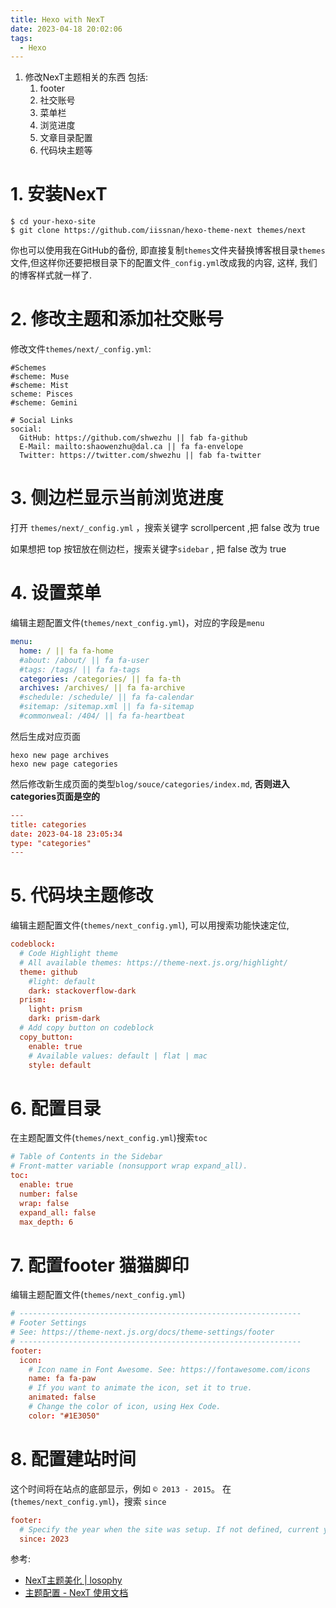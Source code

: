 ```yaml
---
title: Hexo with NexT
date: 2023-04-18 20:02:06
tags:
  - Hexo
---
```


1. 修改NexT主题相关的东西 包括:
   1. footer
   2. 社交账号
   3. 菜单栏
   4. 浏览进度
   5. 文章目录配置
   6. 代码块主题等

<!-- more -->

# 1. 安装NexT

```shell
$ cd your-hexo-site
$ git clone https://github.com/iissnan/hexo-theme-next themes/next
```

你也可以使用我在GitHub的备份, 即直接复制`themes`文件夹替换博客根目录`themes`文件,但这样你还要把根目录下的配置文件`_config.yml`改成我的内容, 这样, 我们的博客样式就一样了.

# 2. 修改主题和添加社交账号
修改文件`themes/next/_config.yml`:

```shell
#Schemes
#scheme: Muse
#scheme: Mist
scheme: Pisces
#scheme: Gemini

# Social Links
social:
  GitHub: https://github.com/shwezhu || fab fa-github
  E-Mail: mailto:shaowenzhu@dal.ca || fa fa-envelope
  Twitter: https://twitter.com/shwezhu || fab fa-twitter
```

# 3. 侧边栏显示当前浏览进度
打开 `themes/next/_config.yml` ，搜索关键字 scrollpercent ,把 false 改为 true

如果想把 top 按钮放在侧边栏，搜索关键字`sidebar` , 把 false 改为 true

# 4. 设置菜单
编辑主题配置文件(`themes/next_config.yml`)，对应的字段是`menu`

```yml
menu:
  home: / || fa fa-home
  #about: /about/ || fa fa-user
  #tags: /tags/ || fa fa-tags
  categories: /categories/ || fa fa-th
  archives: /archives/ || fa fa-archive
  #schedule: /schedule/ || fa fa-calendar
  #sitemap: /sitemap.xml || fa fa-sitemap
  #commonweal: /404/ || fa fa-heartbeat
```

然后生成对应页面

```shell
hexo new page archives
hexo new page categories
```

然后修改新生成页面的类型`blog/souce/categories/index.md`, **否则进入categories页面是空的**

```toml
---
title: categories
date: 2023-04-18 23:05:34
type: "categories"
---
```

# 5. 代码块主题修改

编辑主题配置文件(`themes/next_config.yml`), 可以用搜索功能快速定位, 

```toml
codeblock:
  # Code Highlight theme
  # All available themes: https://theme-next.js.org/highlight/
  theme: github 
    #light: default
    dark: stackoverflow-dark
  prism:
    light: prism
    dark: prism-dark
  # Add copy button on codeblock
  copy_button:
    enable: true
    # Available values: default | flat | mac
    style: default
```

# 6. 配置目录
在主题配置文件(`themes/next_config.yml`)搜索`toc`
```toml
# Table of Contents in the Sidebar
# Front-matter variable (nonsupport wrap expand_all).
toc:
  enable: true
  number: false
  wrap: false
  expand_all: false
  max_depth: 6
```

# 7. 配置footer 猫猫脚印

编辑主题配置文件(`themes/next_config.yml`)

```toml
# ---------------------------------------------------------------
# Footer Settings
# See: https://theme-next.js.org/docs/theme-settings/footer
# ---------------------------------------------------------------
footer:
  icon:
    # Icon name in Font Awesome. See: https://fontawesome.com/icons
    name: fa fa-paw
    # If you want to animate the icon, set it to true.
    animated: false
    # Change the color of icon, using Hex Code.
    color: "#1E3050"
```

# 8. 配置建站时间

这个时间将在站点的底部显示，例如 `© 2013 - 2015`。 在(`themes/next_config.yml`)，搜索 `since`

```toml
footer:
  # Specify the year when the site was setup. If not defined, current year will be used.
  since: 2023
```


参考:

- [NexT主题美化 | losophy](https://losophy.github.io/post/71afd747.html)
- [主题配置 - NexT 使用文档](https://theme-next.iissnan.com/theme-settings.html)
